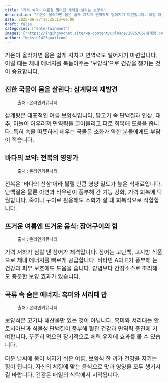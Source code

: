 ```yaml
---
title: "기력 쑥쑥! 여름철 떨어진 체력을 살리는 보양식"
description: "기온이 올라가면 몸은 쉽게 지치고 면역력도 떨어지기 마련입니다. 이럴 때는 체내 에너지를 북돋아주는 ‘보양식’으로 건강을 챙기는 것이 중요합니다."
date: 2025-06-27T17:25:13+09:00
draft: false
categories: ["entertainment"]
images: ["https://ingihgoyonet.site/wp-content/uploads/2025/06/삼계탕.png", "https://ingihgoyonet.site/wp-content/uploads/2025/06/pexels-rachel-claire-8112400-683x1024.jpg", "https://ingihgoyonet.site/wp-content/uploads/2025/06/pexels-richard-l-2150581203-32603015-683x1024.jpg", "https://ingihgoyonet.site/wp-content/uploads/2025/06/pexels-viktor-smith-593827-1393382-1-1024x678.jpg"]
author: "kgkstn1423gmailcom"
---
```


<p style="font-size:18px">기온이 올라가면 몸은 쉽게 지치고 면역력도 떨어지기 마련입니다. 이럴 때는 체내 에너지를 북돋아주는 ‘보양식’으로 건강을 챙기는 것이 중요합니다.</p> <h2 >진한 국물이 몸을 살린다: 삼계탕의 재발견</h2> <figure ><img src="https://ingihgoyonet.site/wp-content/uploads/2025/06/삼계탕.png" alt="" style="aspect-ratio:16/9;object-fit:cover"/><figcaption >출처 : 온라인커뮤니티</figcaption></figure> <p style="font-size:18px">삼계탕은 대표적인 여름 보양식입니다. 닭고기 속 단백질과 인삼, 대추, 마늘이 어우러져 면역력을 끌어올리고 피로 회복에 도움을 줍니다. 특히 속을 따뜻하게 데우는 국물은 소화가 약한 분들에게도 부담이 적습니다.</p> <h2 >바다의 보약: 전복의 영양가</h2> <figure ><img src="https://ingihgoyonet.site/wp-content/uploads/2025/06/pexels-rachel-claire-8112400-683x1024.jpg" alt="" style="aspect-ratio:16/9;object-fit:cover"/><figcaption >출처 : 온라인커뮤니티</figcaption></figure> <p style="font-size:18px">전복은 ‘바다의 산삼’이라 불릴 만큼 영양 밀도가 높은 식재료입니다. 단백질은 물론 아연과 타우린이 풍부해 간 기능 강화, 기력 회복에 탁월합니다. 죽이나 구이로 활용해도 소화가 잘 돼 회복식으로 적합합니다.</p> <h2 >뜨거운 여름엔 뜨거운 음식: 장어구이의 힘</h2> <figure ><img src="https://ingihgoyonet.site/wp-content/uploads/2025/06/pexels-richard-l-2150581203-32603015-683x1024.jpg" alt="" style="aspect-ratio:16/9;object-fit:cover"/><figcaption >출처 : 온라인커뮤니티</figcaption></figure> <p style="font-size:18px">기력 저하가 심할 땐 장어가 제격입니다. 장어는 고단백, 고지방 식품으로 체내 에너지를 빠르게 공급합니다. 비타민 A와 E가 풍부해 눈 건강과 피부 보호에도 도움을 줍니다. 양념보다 간장소스로 조리해도 충분한 보양 효과가 있습니다.</p> <h2 >곡류 속 숨은 에너지: 흑미와 서리태 밥</h2> <figure ><img src="https://ingihgoyonet.site/wp-content/uploads/2025/06/pexels-viktor-smith-593827-1393382-1-1024x678.jpg" alt="" style="aspect-ratio:16/9;object-fit:cover"/><figcaption >출처 : 온라인커뮤니티</figcaption></figure> <p style="font-size:18px">보양식은 고기나 해산물만 있는 것이 아닙니다. 흑미와 서리태는 안토시아닌과 식물성 단백질이 풍부해 혈관 건강과 면역력 증진에 기여합니다. 꾸준히 먹으면 장기적으로 체력 유지에 효과를 볼 수 있습니다.</p> <p style="font-size:18px">더운 날씨에 몸이 처지기 쉬운 여름, 보양식 한 끼가 건강을 지키는 힘이 됩니다. 자신의 체질에 맞는 음식으로 맛과 영양을 모두 챙기시길 바랍니다. 건강은 매일의 식탁에서 시작됩니다.</p>